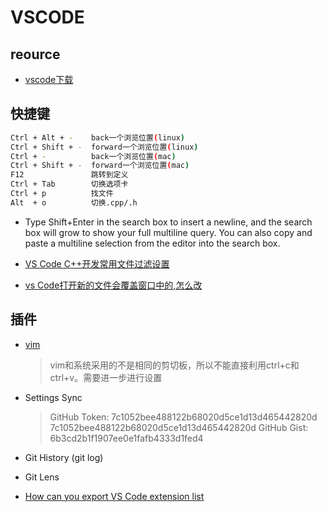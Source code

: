 # VSCODE

## reource

* [vscode下载](https://code.visualstudio.com/Download)

## 快捷键

  ```bash
  Ctrl + Alt + -    back一个浏览位置(linux)
  Ctrl + Shift + -  forward一个浏览位置(linux)
  Ctrl + -          back一个浏览位置(mac)
  Ctrl + Shift + -  forward一个浏览位置(mac)
  F12               跳转到定义
  Ctrl + Tab        切换选项卡
  Ctrl + p          找文件
  Alt  + o          切换.cpp/.h
  ```

* Type Shift+Enter in the search box to insert a newline, and the search box will grow to show your full multiline query. You can also copy and paste a multiline selection from the editor into the search box.

* [VS Code C++开发常用文件过滤设置](https://blog.csdn.net/caoshiying/article/details/78165066)
* [vs Code打开新的文件会覆盖窗口中的,怎么改](https://segmentfault.com/q/1010000006131199?_ea=1023522)

## 插件

* [vim](https://blog.csdn.net/kealennieh/article/details/83592751)
  >vim和系统采用的不是相同的剪切板，所以不能直接利用ctrl+c和ctrl+v。需要进一步进行设置

* Settings Sync
  >GitHub Token: 7c1052bee488122b68020d5ce1d13d465442820d
  >7c1052bee488122b68020d5ce1d13d465442820d
  >GitHub Gist: 6b3cd2b1f1907ee0e1fafb4333d1fed4
* Git History (git log)
* Git Lens
* [How can you export VS Code extension list](https://stackoverflow.com/questions/35773299/how-can-you-export-vs-code-extension-list)